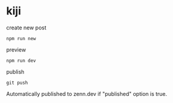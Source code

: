 # kiji

create new post

```
npm run new
```

preview

```
npm run dev
```

publish

```
git push
```

Automatically published to zenn.dev if "published" option is true.